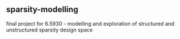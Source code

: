 ## sparsity-modelling
final project for 6.5930 - modelling and exploration of structured and unstructured sparsity design space
